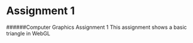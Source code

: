 # Assignment 1
######Computer Graphics Assignment 1
This assignment shows a basic triangle in WebGL
